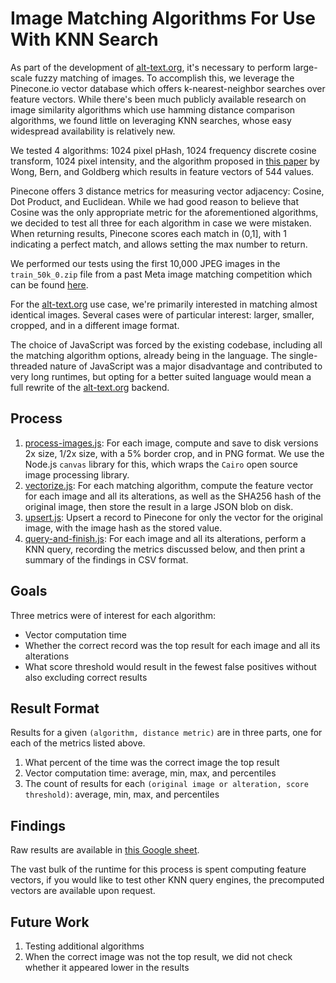 Image Matching Algorithms For Use With KNN Search
=================================================

As part of the development of [alt-text.org](https://alt-text.org), it's necessary to perform large-scale
fuzzy matching of images. To accomplish this, we leverage the Pinecone.io
vector database which offers k-nearest-neighbor searches over feature vectors.
While there's been much publicly available research on image similarity algorithms
which use hamming distance comparison algorithms, we found little on leveraging 
KNN searches, whose easy widespread availability is relatively new.

We tested 4 algorithms: 1024 pixel pHash, 1024 frequency discrete cosine transform,
1024 pixel intensity, and the algorithm proposed in 
[this paper](https://citeseerx.ist.psu.edu/viewdoc/download?doi=10.1.1.104.2585&rep=rep1&type=pdf)
by Wong, Bern, and Goldberg which results in feature vectors of 544 values.

Pinecone offers 3 distance metrics for measuring vector adjacency: Cosine, Dot Product,
and Euclidean. While we had good reason to believe that Cosine was the only appropriate
metric for the aforementioned algorithms, we decided to test all three for each
algorithm in case we were mistaken. When returning results, Pinecone scores each match
in (0,1], with 1 indicating a perfect match, and allows setting the max number to return.

We performed our tests using the first 10,000 JPEG images in the `train_50k_0.zip` file from a
past Meta image matching competition which can be found
[here](https://ai.facebook.com/datasets/disc21-downloads/).

For the [alt-text.org](https://alt-text.org) use case, we're primarily interested in matching
almost identical images. Several cases were of particular interest: larger, smaller, cropped,
and in a different image format.

The choice of JavaScript was forced by the existing codebase, including all the matching algorithm options,
already being in the language. The single-threaded nature of JavaScript was a major disadvantage and contributed
to very long runtimes, but opting for a better suited language would mean a full rewrite of the 
[alt-text.org](https://alt-text.org) backend.


Process
-------

1. [process-images.js](process-images.js): For each image, compute and save to disk versions 2x size, 1/2x size,
   with a 5% border crop, and in PNG format. We use the Node.js `canvas` library for this, which wraps 
   the `Cairo` open source image processing library.
2. [vectorize.js](vectorize.js): For each matching algorithm, compute the feature vector for each image and
   all its alterations, as well as the SHA256 hash of the original image, then store the result in a large JSON 
   blob on disk.
3. [upsert.js](upsert.js): Upsert a record to Pinecone for only the vector for the original image, with the image hash
   as the stored value.
4. [query-and-finish.js](query-and-finish.js): For each image and all its alterations, perform a KNN query, recording
   the metrics discussed below, and then print a summary of the findings in CSV format.


Goals
-----

Three metrics were of interest for each algorithm:

- Vector computation time 
- Whether the correct record was the top result for each image and all its alterations
- What score threshold would result in the fewest false positives without also excluding correct results


Result Format
-------------

Results for a given `(algorithm, distance metric)` are in three parts, one for each of the metrics listed above.

1. What percent of the time was the correct image the top result
2. Vector computation time: average, min, max, and percentiles
3. The count of results for each `(original image or alteration, score threshold)`: average, min, max, and percentiles


Findings
--------

Raw results are available in 
[this Google sheet](https://docs.google.com/spreadsheets/d/1Q2TXNwPgB-awFmWzeXYXX21OUVjkt0BU0ldPdtRdxTo/edit?usp=sharing).

The vast bulk of the runtime for this process is spent computing feature vectors, if you would like to test other KNN
query engines, the precomputed vectors are available upon request.

Future Work
-----------

1. Testing additional algorithms
2. When the correct image was not the top result, we did not check whether it appeared lower in the results